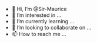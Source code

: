 - 👋 Hi, I’m @Sir-Maurice
- 👀 I’m interested in ...
- 🌱 I’m currently learning ...
- 💞️ I’m looking to collaborate on ...
- 📫 How to reach me ...

<!---
Sir-Maurice/Sir-Maurice is a ✨ special ✨ repository because its `README.md` (this file) appears on your GitHub profile.
You can click the Preview link to take a look at your changes.
--->
